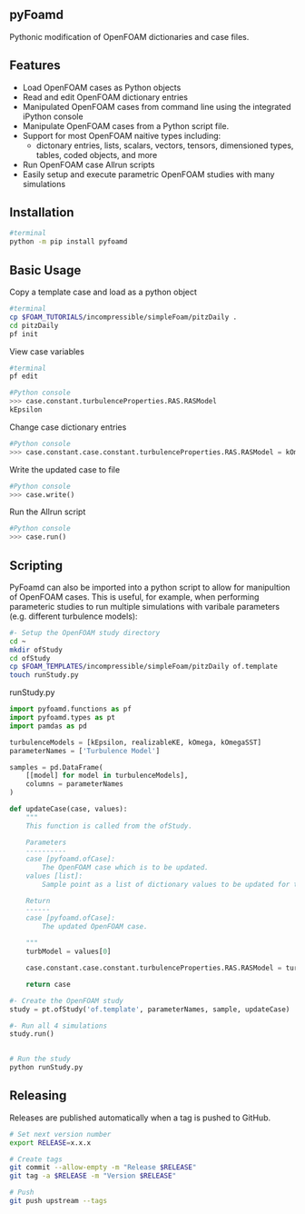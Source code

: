 pyFoamd
-------

Pythonic modification of OpenFOAM dictionaries and case files.

Features
--------

* Load OpenFOAM cases as Python objects
* Read and edit OpenFOAM dictionary entries
* Manipulated OpenFOAM cases from command line using the integrated iPython console
* Manipulate OpenFOAM cases from a Python script file.
* Support for most OpenFOAM naitive types including:
    * dictonary entries, lists, scalars, vectors, tensors, dimensioned types, tables, coded objects, and more
* Run OpenFOAM case Allrun scripts
* Easily setup and execute parametric OpenFOAM studies with many simulations     

Installation
------------

```bash
#terminal
python -m pip install pyfoamd
```

Basic Usage
-----------

Copy a template case and load as a python object
```bash
#terminal
cp $FOAM_TUTORIALS/incompressible/simpleFoam/pitzDaily .
cd pitzDaily
pf init
```

View case variables
```bash
#terminal
pf edit
```

```python
#Python console
>>> case.constant.turbulenceProperties.RAS.RASModel
kEpsilon
```
Change case dictionary entries

```python
#Python console
>>> case.constant.case.constant.turbulenceProperties.RAS.RASModel = kOmega
```

Write the updated case to file

```python
#Python console
>>> case.write()
```

Run the Allrun script
```python
#Python console
>>> case.run()
```

Scripting
---------

PyFoamd can also be imported into a python script to allow for manipultion of OpenFOAM cases.  This is useful, for example, when performing parameteric studies to run multiple simulations with varibale parameters (e.g. different turbulence models):

```bash
#- Setup the OpenFOAM study directory
cd ~
mkdir ofStudy
cd ofStudy
cp $FOAM_TEMPLATES/incompressible/simpleFoam/pitzDaily of.template
touch runStudy.py
```

runStudy.py
```python
import pyfoamd.functions as pf
import pyfoamd.types as pt
import pamdas as pd

turbulenceModels = [kEpsilon, realizableKE, kOmega, kOmegaSST]
parameterNames = ['Turbulence Model']

samples = pd.DataFrame(
    [[model] for model in turbulenceModels],
    columns = parameterNames
)

def updateCase(case, values):
    """
    This function is called from the ofStudy.

    Parameters
    ----------
    case [pyfoamd.ofCase]:
        The OpenFOAM case which is to be updated.
    values [list]:
        Sample point as a list of dictionary values to be updated for the current simulation

    Return
    ------
    case [pyfoamd.ofCase]:
        The updated OpenFOAM case.
        
    """
    turbModel = values[0]

    case.constant.case.constant.turbulenceProperties.RAS.RASModel = turbModel

    return case

#- Create the OpenFOAM study
study = pt.ofStudy('of.template', parameterNames, sample, updateCase)

#- Run all 4 simulations
study.run()
 
```

```bash
# Run the study
python runStudy.py
```

Releasing
---------

Releases are published automatically when a tag is pushed to GitHub.

```bash
# Set next version number
export RELEASE=x.x.x

# Create tags
git commit --allow-empty -m "Release $RELEASE"
git tag -a $RELEASE -m "Version $RELEASE"

# Push
git push upstream --tags
```
